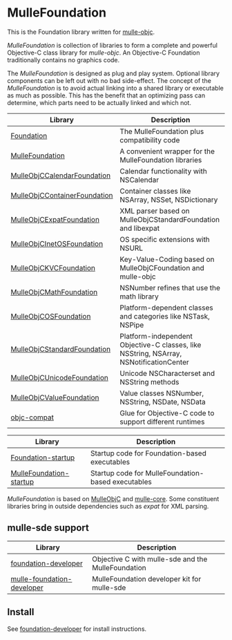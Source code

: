 # MulleFoundation

This is the Foundation library written for [mulle-objc](//mulle-objc.github.io).

*MulleFoundation* is collection of libraries to form a complete and powerful Objective-C
class library for *mulle-objc*. An Objective-C Foundation traditionally contains no graphics code.

The *MulleFoundation* is designed as plug and play system. Optional library components can be 
left out with no bad side-effect. The concept of the *MulleFoundation* is to avoid actual 
linking into a shared library or executable as much as possible. This has the benefit that
an optimizing pass can determine, which parts need to be actually linked and which not.

Library                                                                      | Description 
-----------------------------------------------------------------------------|----------------------
[Foundation](//MulleFoundation/Foundation)                                   | The MulleFoundation plus compatibility code
[MulleFoundation](//MulleFoundation/MulleFoundation)                         | A convenient wrapper for the  MulleFoundation libraries
[MulleObjCCalendarFoundation](//MulleFoundation/MulleObjCCalendarFoundation ) | Calendar functionality with NSCalendar
[MulleObjCContainerFoundation](//MulleFoundation/MulleObjCContainerFoundation ) | Container classes like NSArray, NSSet, NSDictionary
[MulleObjCExpatFoundation](//MulleFoundation/MulleObjCExpatFoundation)       | XML parser based on MulleObjCStandardFoundation and libexpat 
[MulleObjCInetOSFoundation](//MulleFoundation/MulleObjCInetOSFoundation)     | OS specific extensions with NSURL 
[MulleObjCKVCFoundation](//MulleFoundation/MulleObjCKVCFoundation)           | Key-Value-Coding based on MulleObjCFoundation and mulle-objc
[MulleObjCMathFoundation](//MulleFoundation/MulleObjCMathFoundation)         | NSNumber refines that use the math library  
[MulleObjCOSFoundation](//MulleFoundation/MulleObjCOSFoundation)             | Platform-dependent classes and categories like NSTask, NSPipe 
[MulleObjCStandardFoundation](//MulleFoundation/MulleObjCStandardFoundation) | Platform-independent Objective-C classes, like NSString, NSArray, NSNotificationCenter
[MulleObjCUnicodeFoundation ](//MulleFoundation/MulleObjCUnicodeFoundation  )| Unicode NSCharacterset and NSString methods
[MulleObjCValueFoundation ](//MulleFoundation/MulleObjCValueFoundation  )    | Value classes NSNumber, NSString, NSDate, NSData 
[objc-compat](//MulleFoundation/objc-compat)                                 | Glue for Objective-C code to support different runtimes

Library                                                                     | Description
----------------------------------------------------------------------------|----------------------
[Foundation-startup](//MulleFoundation/Foundation-startup)                  | Startup code for Foundation-based executables
[MulleFoundation-startup](//MulleFoundation/MulleFoundation-startup)        | Startup code for MulleFoundation-based executables

*MulleFoundation* is based on [MulleObjC](//MulleObjC.github.io) and [mulle-core](//mulle-core.github.io).
Some constituent libraries bring in outside dependencies such as *expat* for XML parsing.

## mulle-sde support

Library                                                                     | Description
----------------------------------------------------------------------------|----------------------
[foundation-developer](//MulleFoundation/foundation-developer)              | Objective C with mulle-sde and the MulleFoundation
[mulle-foundation-developer](//MulleFoundation/mulle-foundation-developer)  | MulleFoundation developer kit for mulle-sde 

## Install

See [foundation-developer](//MulleFoundation/foundation-developer) for install instructions.

